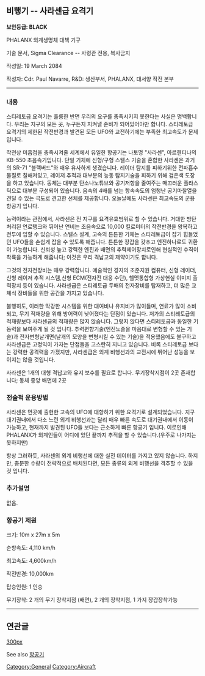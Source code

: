## 비행기 -- 사라센급 요격기

**보안등급: BLACK**

PHALANX 외계생명체 대책 기구

기술 문서, Sigma Clearance -- 사령관 전용, 복사금지

작성일: 19 March 2084

작성자: Cdr. Paul Navarre, R&D: 생산부서, PHALANX, 대서양 작전 본부

------------------------------------------------------------------------

### 내용

스티레토급 요격기는 훌륭한 반면 우리의 요구를 총족시키지 못한다는 사실은
명백합니다. 우리는 지구의 모든 곳, 누구든지 지켜낼 준비가 되어있어야만
합니다. 스티레토급 요격기의 제한된 작전반경과 발견된 모든 UFO와
교전하기에는 부족한 최고속도가 문제입니다.

작전상 미흡점을 충족시켜줄 세계에서 유일한 항공기는 나토명 "사라센",
아르헨티나의 KB-550 초음속기입니다. 단일 기체에 신형/구형 스텔스 기술을
혼합한 사라센은 과거의 SR-71 "블랙버드"와 매우 유사하게 생겼습니다.
레이더 탐지를 피하기위한 전파흡수물질로 칠해져있고, 레이저 추적과
대부분의 능동 탐지기술을 피하기 위해 검은색 도장을 하고 있습니다. 동체는
대부분 탄소나노튜브와 공기저항을 줄여주는 매끄러운 플라스틱으로 대부분
구성되어 있습니다. 음속의 4배를 넘는 항속속도의 엄청난 공기마찰열을 견딜
수 있는 극도로 견고한 선체를 제공합니다. 오늘날에도 사라센은 최고속도의
군용 항공기 입니다.

능력이라는 관점에서, 사라센은 전 지구를 요격유효범위로 할 수 있습니다.
거대한 방탄처리된 연료탱크와 뛰어난 연비는 초음속으로 10,000 킬로미터의
작전반경을 왕복하고 전투에 임할 수 있습니다. 스텔스 설계, 고속의 튼튼한
기체는 스티레토급이 잡기 힘들었던 UFO들을 손쉽게 잡을 수 있도록
해줍니다. 튼튼한 장갑을 갖추고 엔진하나로도 귀환이 가능합니다. 신뢰성
높고 강력한 엔진과 배면의 추력제어장치로인해 현실적인 수직이착륙을
가능하게 해줍니다; 이것은 우리 격납고의 제약이기도 합니다.

그것의 전자전장비는 매우 강력합니다. 예술적인 경지의 조준지원 컴퓨터,
신형 레이더, 신형 레이저 추적 시스템,신형 ECM(전자전 대응 수단),
헬멧통합형 가상현실 이미지 출력장치 등이 있습니다. 사라센급은 스티레토급
두배의 전자장비를 탑재하고, 더 많은 교체식 장비들을 위한 공간을 가지고
있습니다.

불행히도, 이러한 막강한 시스템을 위한 대여비나 유지비가 많이들며, 연료가
많이 소비되고, 무기 적재량을 위해 방어력이 낮어졌다는 단점이 있습니다.
저가의 스티레토급의 적재량보다 사라센급의 적재량은 많지 않습니다. 그렇지
않다면 스티레토급과 동일한 기동력을 보여주게 될 것 입니다.
추력편향기술(엔진노즐을 마음대로 변형할 수 있는 기술)과
전자변형날개면(날개의 모양을 변형시킬 수 있는 기술)을 적용했음에도
불구하고 사라센급은 고정익이 가자는 단점들을 고스란히 지니고 있습니다.
비록 스티레토급 보다는 강력한 공격력을 가졌지만, 사라센급은 외계
비행선과의 교전시에 뛰어난 성능을 보이지는 않을 것입니다.

사라센은 1개의 대형 격납고와 유지 보수를 필요로 합니다. 무기장착지점이
2곳 존재합니다; 동체 중앙 배면에 2곳

### 전술적 운용방법

사라센은 먼곳에 출현한 고속의 UFO에 대항하기 위한 요격기로
설계되었습니다. 지구 대기권내에서 다소 느린 외계 비행선과는 달리 매우
빠른 속도로 대기권내에서 이동이 가능하고, 현재까지 발견된 UFO들 보다는
근소하게 빠른 항공기 입니다. 이로인해 PHALANX가 외계인들이 어디에 있던
끝까지 추적을 할 수 있습니다.(우주로 나가지는 못하지만)

항상 그러하듯, 사라센의 외계 비행선에 대한 실전 데이터를 가지고 있지
않습니다. 하지만, 충분한 수량이 전략적으로 배치된다면, 모든 종류의 외계
비행선을 격추할 수 있을 것 입니다.

### 추가설명

없음.

### 항공기 제원

크기: 10m x 27m x 5m

순항속도: 4,110 km/h

최고속도: 4,600km/h

작전반경: 10,000km

탑승인원: 1 인승

무기장착: 2 개의 무기 장착지점 (배면), 2 개의 장착지점, 1 가지
장갑장착가능

------------------------------------------------------------------------

## 연관글

[300px](image:Inter_saracen.jpg "wikilink")

See also [항공기](항공기 "wikilink")

[Category:General](Category:General "wikilink")
[Category:Aircraft](Category:Aircraft "wikilink")